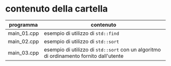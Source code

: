 # contenuto della cartella

   | programma | contenuto |
   | -------------| -------------|
   | main_01.cpp   | esempio di utilizzo di ```std::find``` |
   | main_02.cpp   | esempio di utilizzo di ```std::sort``` |
   | main_03.cpp   | esempio di utilizzo di ```std::sort``` con un algoritmo di ordinamento fornito dall'utente |
